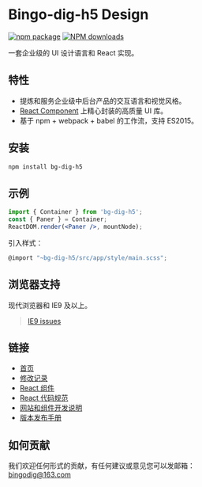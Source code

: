 
# Bingo-dig-h5 Design 
[![npm package](https://img.shields.io/npm/v/bg-dig-h5.svg?style=flat-square)](https://www.npmjs.org/package/bg-dig-h5) [![NPM downloads](http://img.shields.io/npm/dm/bg-dig-h5.svg?style=flat-square)](https://npmjs.org/package/bg-dig-h5)

一套企业级的 UI 设计语言和 React 实现。

## 特性

- 提炼和服务企业级中后台产品的交互语言和视觉风格。
- [React Component](http://react-component.github.io/badgeboard/) 上精心封装的高质量 UI 库。
- 基于 npm + webpack + babel 的工作流，支持 ES2015。


## 安装

```bash
npm install bg-dig-h5
```

## 示例

```jsx
import { Container } from 'bg-dig-h5';
const { Paner } = Container;
ReactDOM.render(<Paner />, mountNode);
```

引入样式：

```jsx
@import "~bg-dig-h5/src/app/style/main.scss";
```

## 浏览器支持

现代浏览器和 IE9 及以上。

> [IE9 issues](https://github.com/xcatliu/react-ie9)

## 链接

- [首页](http://dig.projects.bingosoft.net:8081/h5/#/get-started)
- [修改记录](http://dig.projects.bingosoft.net:8081/h5/#/changeLog)
- [React 组件](http://react-component.github.io/)
- [React 代码规范](https://github.com/react-component/react-component.github.io/blob/master/docs/zh-cn/component-code-style.md)
- [网站和组件开发说明](http://dig.projects.bingosoft.net:8081/h5/#/get-started)
- [版本发布手册](http://dig.projects.bingosoft.net:8081/h5/#/changeLog)


## 如何贡献

我们欢迎任何形式的贡献，有任何建议或意见您可以发邮箱：bingodig@163.com